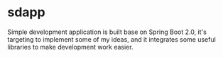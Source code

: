 # sdapp
Simple development application is built base on Spring Boot 2.0, it's targeting to implement some of my ideas, and it integrates some useful libraries to make development work easier.
